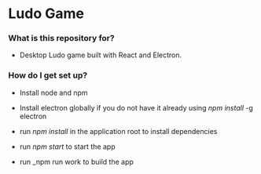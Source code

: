 # Ludo Game #

### What is this repository for? ###

* Desktop Ludo game built with React and Electron.

### How do I get set up? ###
* Install node and npm

* Install electron globally if you do not have it already using
	_npm install_ -g electron

* run _npm  install_ in the application root to install dependencies

* run _npm start_ to start the app

* run _npm run work to build the app
